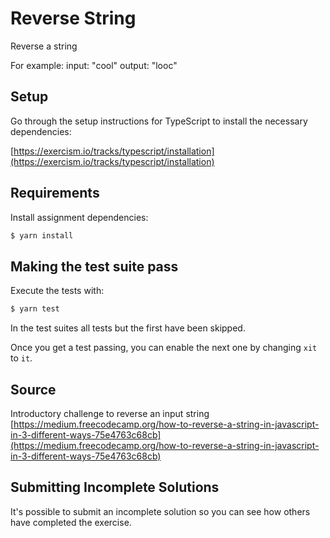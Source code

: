 # Reverse String

Reverse a string

For example:
input: "cool"
output: "looc"

## Setup

Go through the setup instructions for TypeScript to install the necessary dependencies:

[https://exercism.io/tracks/typescript/installation](https://exercism.io/tracks/typescript/installation)

## Requirements

Install assignment dependencies:

```bash
$ yarn install
```

## Making the test suite pass

Execute the tests with:

```bash
$ yarn test
```

In the test suites all tests but the first have been skipped.

Once you get a test passing, you can enable the next one by changing `xit` to
`it`.

## Source

Introductory challenge to reverse an input
string [https://medium.freecodecamp.org/how-to-reverse-a-string-in-javascript-in-3-different-ways-75e4763c68cb](https://medium.freecodecamp.org/how-to-reverse-a-string-in-javascript-in-3-different-ways-75e4763c68cb)

## Submitting Incomplete Solutions

It's possible to submit an incomplete solution so you can see how others have completed the exercise.
